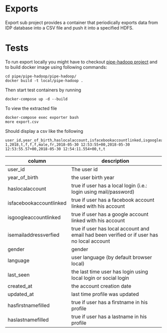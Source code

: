 # Exports

Export sub project provides a container that periodically exports data from IDP database into a CSV file and push it into a specified HDFS.

# Tests

To run export locally you might have to checkout [pipe-hadoop project](https://git.ebu.io/pipe/pipe-hadoop) and to build docker image using following commands:

```
cd pipe/pipe-hadoop/pipe-hadoop/
docker build -t local/pipe-hadoop .
```

Then start test containers by running 

```
docker-compose up -d --build
```

To view the extracted file

```
docker-compose exec exporter bash
more export.csv
```

Should display a csv like the following

```
user_id,year_of_birth,haslocalaccount,isfacebookaccountlinked,isgoogleaccountlinked,isemailaddressverfied,gender,language,last_seen,created_at,updated_at,hasfirstnamefilled,haslastnamefilled
1,2018,t,f,f,f,male,fr,2018-05-30 12:53:55+00,2018-05-30 12:53:55.57+00,2018-05-30 12:54:11.554+00,t,t
```

| column | description |
| ------- | ------------- |
| user_id | The user id |
| year_of_birth | the user birth year |
| haslocalaccount | true if user has a local login (i.e.: login using mail/password) |
| isfacebookaccountlinked | true if user has a facebook account linked with his account |
| isgoogleaccountlinked |  true if user has a google account linked with his account | 
| isemailaddressverfied | true if user has local account and email had been verified or if user has no local account |
| gender | gender | 
| language | user language (by default browser local) | 
| last_seen | the last time user has login using local login or social login | 
| created_at | the account creation date |
| updated_at | last time profile was updated |
| hasfirstnamefilled | true if user has a firstname in his profile | 
| haslastnamefilled | true if user has a lastname in his profile |
